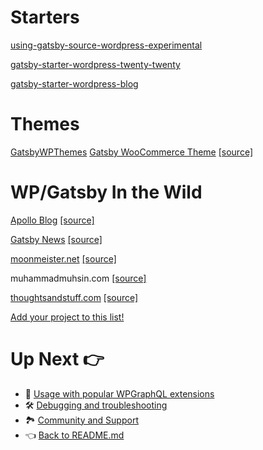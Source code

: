 # Starters

[using-gatsby-source-wordpress-experimental](https://github.com/TylerBarnes/using-gatsby-source-wordpress-experimental)

[gatsby-starter-wordpress-twenty-twenty](https://github.com/henrikwirth/gatsby-starter-wordpress-twenty-twenty)

[gatsby-starter-wordpress-blog](https://github.com/zeevosec/gatsby-starter-wordpress-blog)

# Themes

[GatsbyWPThemes](https://gatsbywpthemes.com/)
[Gatsby WooCommerce Theme](https://gatsby-woocommerce-theme.netlify.app/) [[source]](https://github.com/imranhsayed/gatsby-woocommerce-themes)



# WP/Gatsby In the Wild

[Apollo Blog](https://github.com/apollographql/blog) [[source]](https://github.com/apollographql/blog)

[Gatsby News](https://gatsby-news2.netlify.app/) [[source]](https://github.com/DSchau/gatsby-news)

[moonmeister.net](https://moonmeister.net/) [[source]](https://github.com/moonmeister/moonmeister.net)

muhammadmuhsin.com [[source]](https://github.com/m-muhsin/muhammadmuhsin.com) 

[thoughtsandstuff.com](https://thoughtsandstuff.com) [[source]](https://github.com/robmarshall/tns-gatsby)

[Add your project to this list!](https://github.com/gatsbyjs/gatsby-source-wordpress-experimental/edit/master/docs/themes-starters-examples.md)



# Up Next :point_right:

-  :medal_sports: [Usage with popular WPGraphQL extensions](./usage-with-popular-wp-graphql-extensions.md)
- :hammer_and_wrench: [Debugging and troubleshooting](./debugging-and-troubleshooting.md)
- :national_park: [Community and Support](./community-and-support.md)
- :point_left: [Back to README.md](../README.md)
